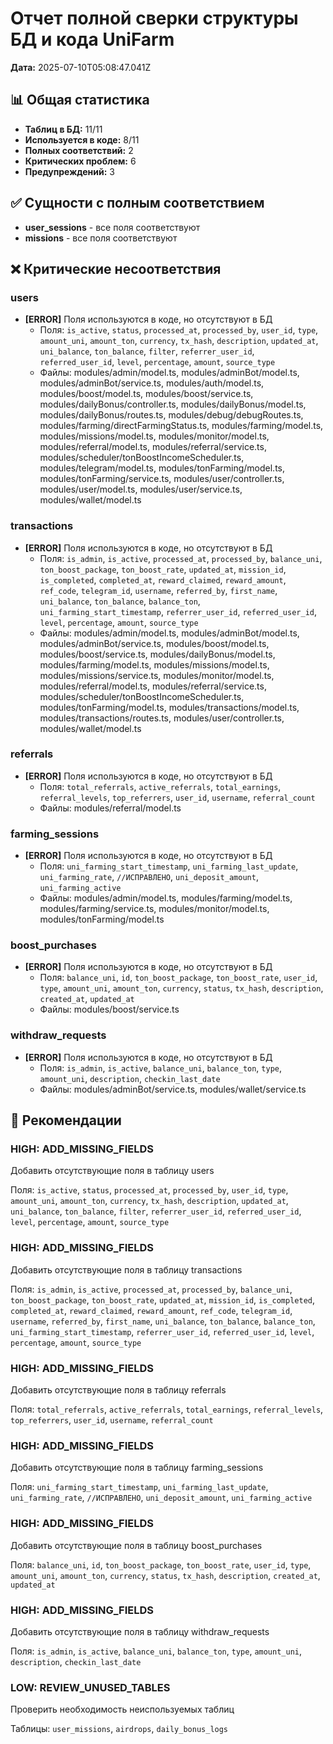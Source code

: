 # Отчет полной сверки структуры БД и кода UniFarm

**Дата:** 2025-07-10T05:08:47.041Z

## 📊 Общая статистика

- **Таблиц в БД:** 11/11
- **Используется в коде:** 8/11
- **Полных соответствий:** 2
- **Критических проблем:** 6
- **Предупреждений:** 3

## ✅ Сущности с полным соответствием

- **user_sessions** - все поля соответствуют
- **missions** - все поля соответствуют

## ❌ Критические несоответствия

### users

- **[ERROR]** Поля используются в коде, но отсутствуют в БД
  - Поля: `is_active`, `status`, `processed_at`, `processed_by`, `user_id`, `type`, `amount_uni`, `amount_ton`, `currency`, `tx_hash`, `description`, `updated_at`, `uni_balance`, `ton_balance`, `filter`, `referrer_user_id`, `referred_user_id`, `level`, `percentage`, `amount`, `source_type`
  - Файлы: modules/admin/model.ts, modules/adminBot/model.ts, modules/adminBot/service.ts, modules/auth/model.ts, modules/boost/model.ts, modules/boost/service.ts, modules/dailyBonus/controller.ts, modules/dailyBonus/model.ts, modules/dailyBonus/routes.ts, modules/debug/debugRoutes.ts, modules/farming/directFarmingStatus.ts, modules/farming/model.ts, modules/missions/model.ts, modules/monitor/model.ts, modules/referral/model.ts, modules/referral/service.ts, modules/scheduler/tonBoostIncomeScheduler.ts, modules/telegram/model.ts, modules/tonFarming/model.ts, modules/tonFarming/service.ts, modules/user/controller.ts, modules/user/model.ts, modules/user/service.ts, modules/wallet/model.ts

### transactions

- **[ERROR]** Поля используются в коде, но отсутствуют в БД
  - Поля: `is_admin`, `is_active`, `processed_at`, `processed_by`, `balance_uni`, `ton_boost_package`, `ton_boost_rate`, `updated_at`, `mission_id`, `is_completed`, `completed_at`, `reward_claimed`, `reward_amount`, `ref_code`, `telegram_id`, `username`, `referred_by`, `first_name`, `uni_balance`, `ton_balance`, `balance_ton`, `uni_farming_start_timestamp`, `referrer_user_id`, `referred_user_id`, `level`, `percentage`, `amount`, `source_type`
  - Файлы: modules/admin/model.ts, modules/adminBot/model.ts, modules/adminBot/service.ts, modules/boost/model.ts, modules/boost/service.ts, modules/dailyBonus/model.ts, modules/farming/model.ts, modules/missions/model.ts, modules/missions/service.ts, modules/monitor/model.ts, modules/referral/model.ts, modules/referral/service.ts, modules/scheduler/tonBoostIncomeScheduler.ts, modules/tonFarming/model.ts, modules/transactions/model.ts, modules/transactions/routes.ts, modules/user/controller.ts, modules/wallet/model.ts

### referrals

- **[ERROR]** Поля используются в коде, но отсутствуют в БД
  - Поля: `total_referrals`, `active_referrals`, `total_earnings`, `referral_levels`, `top_referrers`, `user_id`, `username`, `referral_count`
  - Файлы: modules/referral/model.ts

### farming_sessions

- **[ERROR]** Поля используются в коде, но отсутствуют в БД
  - Поля: `uni_farming_start_timestamp`, `uni_farming_last_update`, `uni_farming_rate`, `//ИСПРАВЛЕНО`, `uni_deposit_amount`, `uni_farming_active`
  - Файлы: modules/admin/model.ts, modules/farming/model.ts, modules/farming/service.ts, modules/monitor/model.ts, modules/tonFarming/model.ts

### boost_purchases

- **[ERROR]** Поля используются в коде, но отсутствуют в БД
  - Поля: `balance_uni`, `id`, `ton_boost_package`, `ton_boost_rate`, `user_id`, `type`, `amount_uni`, `amount_ton`, `currency`, `status`, `tx_hash`, `description`, `created_at`, `updated_at`
  - Файлы: modules/boost/service.ts

### withdraw_requests

- **[ERROR]** Поля используются в коде, но отсутствуют в БД
  - Поля: `is_admin`, `is_active`, `balance_uni`, `balance_ton`, `type`, `amount_uni`, `description`, `checkin_last_date`
  - Файлы: modules/adminBot/service.ts, modules/wallet/service.ts

## 🔧 Рекомендации

### HIGH: ADD_MISSING_FIELDS
Добавить отсутствующие поля в таблицу users

Поля: `is_active`, `status`, `processed_at`, `processed_by`, `user_id`, `type`, `amount_uni`, `amount_ton`, `currency`, `tx_hash`, `description`, `updated_at`, `uni_balance`, `ton_balance`, `filter`, `referrer_user_id`, `referred_user_id`, `level`, `percentage`, `amount`, `source_type`

### HIGH: ADD_MISSING_FIELDS
Добавить отсутствующие поля в таблицу transactions

Поля: `is_admin`, `is_active`, `processed_at`, `processed_by`, `balance_uni`, `ton_boost_package`, `ton_boost_rate`, `updated_at`, `mission_id`, `is_completed`, `completed_at`, `reward_claimed`, `reward_amount`, `ref_code`, `telegram_id`, `username`, `referred_by`, `first_name`, `uni_balance`, `ton_balance`, `balance_ton`, `uni_farming_start_timestamp`, `referrer_user_id`, `referred_user_id`, `level`, `percentage`, `amount`, `source_type`

### HIGH: ADD_MISSING_FIELDS
Добавить отсутствующие поля в таблицу referrals

Поля: `total_referrals`, `active_referrals`, `total_earnings`, `referral_levels`, `top_referrers`, `user_id`, `username`, `referral_count`

### HIGH: ADD_MISSING_FIELDS
Добавить отсутствующие поля в таблицу farming_sessions

Поля: `uni_farming_start_timestamp`, `uni_farming_last_update`, `uni_farming_rate`, `//ИСПРАВЛЕНО`, `uni_deposit_amount`, `uni_farming_active`

### HIGH: ADD_MISSING_FIELDS
Добавить отсутствующие поля в таблицу boost_purchases

Поля: `balance_uni`, `id`, `ton_boost_package`, `ton_boost_rate`, `user_id`, `type`, `amount_uni`, `amount_ton`, `currency`, `status`, `tx_hash`, `description`, `created_at`, `updated_at`

### HIGH: ADD_MISSING_FIELDS
Добавить отсутствующие поля в таблицу withdraw_requests

Поля: `is_admin`, `is_active`, `balance_uni`, `balance_ton`, `type`, `amount_uni`, `description`, `checkin_last_date`

### LOW: REVIEW_UNUSED_TABLES
Проверить необходимость неиспользуемых таблиц

Таблицы: `user_missions`, `airdrops`, `daily_bonus_logs`

